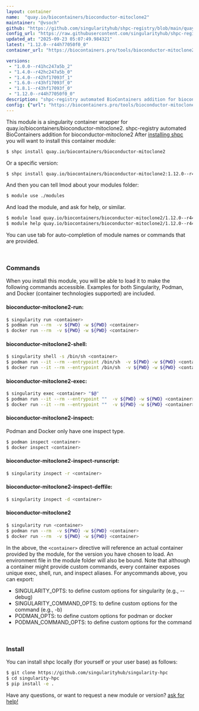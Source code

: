 ```yaml
---
layout: container
name:  "quay.io/biocontainers/bioconductor-mitoclone2"
maintainer: "@vsoch"
github: "https://github.com/singularityhub/shpc-registry/blob/main/quay.io/biocontainers/bioconductor-mitoclone2/container.yaml"
config_url: "https://raw.githubusercontent.com/singularityhub/shpc-registry/main/quay.io/biocontainers/bioconductor-mitoclone2/container.yaml"
updated_at: "2025-09-23 05:07:49.984321"
latest: "1.12.0--r44h77050f0_0"
container_url: "https://biocontainers.pro/tools/bioconductor-mitoclone2"

versions:
 - "1.0.0--r41hc247a5b_2"
 - "1.4.0--r42hc247a5b_0"
 - "1.4.0--r42hf17093f_1"
 - "1.6.0--r43hf17093f_0"
 - "1.8.1--r43hf17093f_0"
 - "1.12.0--r44h77050f0_0"
description: "shpc-registry automated BioContainers addition for bioconductor-mitoclone2"
config: {"url": "https://biocontainers.pro/tools/bioconductor-mitoclone2", "maintainer": "@vsoch", "description": "shpc-registry automated BioContainers addition for bioconductor-mitoclone2", "latest": {"1.12.0--r44h77050f0_0": "sha256:1a5c7823cad8e8084f4e3839efd0ee0f4c15087dee0e26952db5fffa7fb1b11f"}, "tags": {"1.0.0--r41hc247a5b_2": "sha256:bab002f7303685066a2f0cca57c4240a86fed25576ba0479b6e910b68a67afe0", "1.4.0--r42hc247a5b_0": "sha256:af37a807fa2a0e4ab1da9e91cfdb9f8696ef3702c300bdbc0593f159b26298ae", "1.4.0--r42hf17093f_1": "sha256:8045c79caeebe01297518d7623d5f37367c71d8ee5592dbcd9a83aa5b2e69794", "1.6.0--r43hf17093f_0": "sha256:411f4ef1f35a5f37820fe149c4dc3f0fc3e325b41cc7207af03599ce8636ae98", "1.8.1--r43hf17093f_0": "sha256:e85cd791a68453208943002f50efbb2f1f33ed8634e66fabdbdea82b91ea4607", "1.12.0--r44h77050f0_0": "sha256:1a5c7823cad8e8084f4e3839efd0ee0f4c15087dee0e26952db5fffa7fb1b11f"}, "docker": "quay.io/biocontainers/bioconductor-mitoclone2"}
---
```


This module is a singularity container wrapper for quay.io/biocontainers/bioconductor-mitoclone2.
shpc-registry automated BioContainers addition for bioconductor-mitoclone2
After [installing shpc](#install) you will want to install this container module:


```bash
$ shpc install quay.io/biocontainers/bioconductor-mitoclone2
```

Or a specific version:

```bash
$ shpc install quay.io/biocontainers/bioconductor-mitoclone2:1.12.0--r44h77050f0_0
```

And then you can tell lmod about your modules folder:

```bash
$ module use ./modules
```

And load the module, and ask for help, or similar.

```bash
$ module load quay.io/biocontainers/bioconductor-mitoclone2/1.12.0--r44h77050f0_0
$ module help quay.io/biocontainers/bioconductor-mitoclone2/1.12.0--r44h77050f0_0
```

You can use tab for auto-completion of module names or commands that are provided.

<br>

### Commands

When you install this module, you will be able to load it to make the following commands accessible.
Examples for both Singularity, Podman, and Docker (container technologies supported) are included.

#### bioconductor-mitoclone2-run:

```bash
$ singularity run <container>
$ podman run --rm  -v ${PWD} -w ${PWD} <container>
$ docker run --rm  -v ${PWD} -w ${PWD} <container>
```

#### bioconductor-mitoclone2-shell:

```bash
$ singularity shell -s /bin/sh <container>
$ podman run --it --rm --entrypoint /bin/sh  -v ${PWD} -w ${PWD} <container>
$ docker run --it --rm --entrypoint /bin/sh  -v ${PWD} -w ${PWD} <container>
```

#### bioconductor-mitoclone2-exec:

```bash
$ singularity exec <container> "$@"
$ podman run --it --rm --entrypoint ""  -v ${PWD} -w ${PWD} <container> "$@"
$ docker run --it --rm --entrypoint ""  -v ${PWD} -w ${PWD} <container> "$@"
```

#### bioconductor-mitoclone2-inspect:

Podman and Docker only have one inspect type.

```bash
$ podman inspect <container>
$ docker inspect <container>
```

#### bioconductor-mitoclone2-inspect-runscript:

```bash
$ singularity inspect -r <container>
```

#### bioconductor-mitoclone2-inspect-deffile:

```bash
$ singularity inspect -d <container>
```



#### bioconductor-mitoclone2

```bash
$ singularity run <container>
$ podman run --rm  -v ${PWD} -w ${PWD} <container>
$ docker run --rm  -v ${PWD} -w ${PWD} <container>
```


In the above, the `<container>` directive will reference an actual container provided
by the module, for the version you have chosen to load. An environment file in the
module folder will also be bound. Note that although a container
might provide custom commands, every container exposes unique exec, shell, run, and
inspect aliases. For anycommands above, you can export:

 - SINGULARITY_OPTS: to define custom options for singularity (e.g., --debug)
 - SINGULARITY_COMMAND_OPTS: to define custom options for the command (e.g., -b)
 - PODMAN_OPTS: to define custom options for podman or docker
 - PODMAN_COMMAND_OPTS: to define custom options for the command

<br>

### Install

You can install shpc locally (for yourself or your user base) as follows:

```bash
$ git clone https://github.com/singularityhub/singularity-hpc
$ cd singularity-hpc
$ pip install -e .
```

Have any questions, or want to request a new module or version? [ask for help!](https://github.com/singularityhub/singularity-hpc/issues)